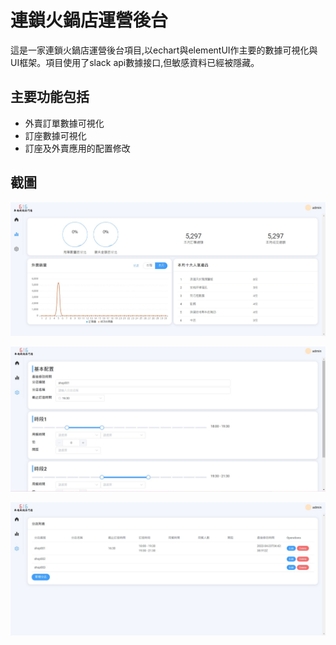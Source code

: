 # 連鎖火鍋店運營後台
這是一家連鎖火鍋店運營後台項目,以echart與elementUI作主要的數據可視化與UI框架。項目使用了slack api數據接口,但敏感資料已經被隱藏。


## 主要功能包括
- 外賣訂單數據可視化
- 訂座數據可視化
- 訂座及外賣應用的配置修改

## 截圖
![image](./pic/p1.jpg)

![image](./pic/p2.jpg)

![image](./pic/p3.jpg)

